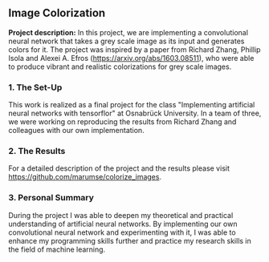 ## Image Colorization

**Project description:** In this project, we are implementing a convolutional neural network that takes a grey scale image as its input and generates colors for it. The project was inspired by a paper from Richard Zhang, Phillip Isola and Alexei A. Efros (https://arxiv.org/abs/1603.08511), who were able to produce vibrant and realistic colorizations for grey scale images.

### 1. The Set-Up

This work is realized as a final project for the class "Implementing artificial neural networks with tensorflor" at Osnabrück University. In a team of three, we were working on reproducing the results from Richard Zhang and colleagues with our own implementation.

### 2. The Results

For a detailed description of the project and the results please visit https://github.com/marumse/colorize_images.

### 3. Personal Summary

During the project I was able to deepen my theoretical and practical understanding of artificial neural networks. By implementing our own convolutional neural network and experimenting with it, I was able to enhance my programming skills further and practice my research skills in the field of machine learning.
